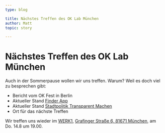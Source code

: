```yaml
---
type: blog

title: Nächstes Treffen des OK Lab München
author: Matt
topic: story

---
```


# Nächstes Treffen des OK Lab München

Auch in der Sommerpause wollen wir uns treffen. Warum? Weil es doch viel zu besprechen gibt:

  * Bericht vom OK Fest in Berlin
  * Aktueller Stand [Finder App][FINDER]
  * Aktueller Stand [Stadtpolitik Transparent Machen][STADT]
  * Ort für das nächste Treffen

Wir treffen uns wieder im [WERK1], [Grafinger Straße 6, 81671 München][MAP], am Do. 14.8 um 19.00.

[FINDER]: http://codefor.de/projekte/2014-07-10-muc-finder.html
[STADT]: http://codefor.de/projekte/2014-07-14-Muenchen-Transparent.html
[WERK1]: http://www.werk1muenchen.de/
[MAP]: http://osm.org/go/0JA1AfBLk-?node=2344668019
